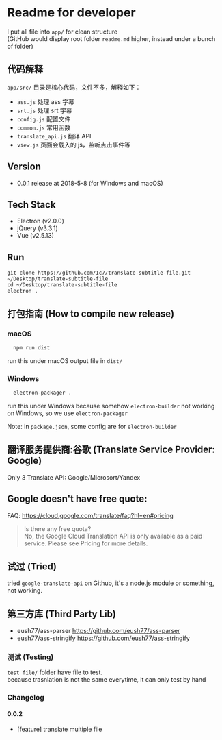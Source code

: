 # Readme for developer
I put all file into `app/` for clean structure     
(GitHub would display root folder `readme.md` higher, instead under a bunch of folder)          

## 代码解释
`app/src/` 目录是核心代码，文件不多，解释如下：   

  * `ass.js` 处理 ass 字幕
  * `srt.js` 处理 srt 字幕
  * `config.js`  配置文件
  * `common.js`  常用函数
  * `translate_api.js` 翻译 API
  * `view.js` 页面会载入的 js，监听点击事件等

## Version
* 0.0.1 release at 2018-5-8 (for Windows and macOS)
<!-- * 0.0.2 release at 2018-9-20 想更新支持多文件翻译，没坚持写完放弃了。没时间了。 -->

## Tech Stack
* Electron (v2.0.0)
* jQuery (v3.3.1)
* Vue (v2.5.13)

## Run
```
git clone https://github.com/1c7/translate-subtitle-file.git ~/Desktop/translate-subtitle-file
cd ~/Desktop/translate-subtitle-file
electron .
```

## 打包指南 (How to compile new release)
### macOS      
```bash
  npm run dist
```
run this under macOS
output file in `dist/`        

### Windows
```bash
  electron-packager .
```
run this under Windows
because somehow `electron-builder` not working on Windows, so we use `electron-packager`

Note: in `package.json`, some config are for `electron-builder`


## 翻译服务提供商:谷歌 (Translate Service Provider: Google)
Only 3 Translate API: Google/Microsort/Yandex  

## Google doesn't have free quote:
FAQ: https://cloud.google.com/translate/faq?hl=en#pricing
> Is there any free quota?         
> No, the Google Cloud Translation API is only available as a paid service. Please see Pricing for more details.

## 试过 (Tried)
tried `google-translate-api` on Github, it's a node.js module or something, not working.      

## 第三方库 (Third Party Lib)
* eush77/ass-parser    https://github.com/eush77/ass-parser
* eush77/ass-stringify https://github.com/eush77/ass-stringify

### 测试 (Testing)
`test file/` folder have file to test.         
because trasnlation is not the same everytime, it can only test by hand         

### Changelog

#### 0.0.2
* [feature] translate multiple file


